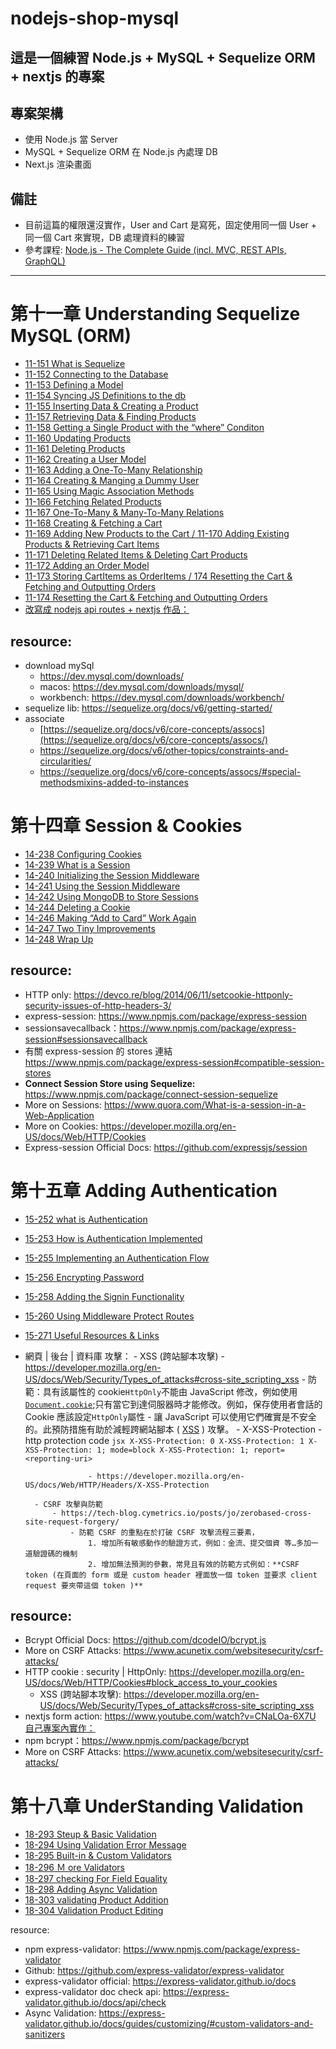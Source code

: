# nodejs-shop-mysql

## 這是一個練習 Node.js + MySQL + Sequelize ORM + nextjs 的專案

## 專案架構

- 使用 Node.js 當 Server
- MySQL + Sequelize ORM 在 Node.js 內處理 DB
- Next.js 渲染畫面

## 備註

- 目前這篇的權限還沒實作，User and Cart 是寫死，固定使用同一個 User + 同一個 Cart 來實現，DB 處理資料的練習
- 參考課程: [Node.js - The Complete Guide (incl. MVC, REST APIs, GraphQL)](https://www.udemy.com/course/nodejs-the-complete-guide/?couponCode=SKILLS4SALEA)

---

# 第十一章 Understanding Sequelize MySQL (ORM)

- [11-151 What is Sequelize](https://prod-files-secure.s3.us-west-2.amazonaws.com/92560234-a90a-4344-8092-7edf736a18ec/235025b5-b5c7-4c6e-b80e-8cc5fa49a97b/orm.jpeg)
- [11-152 Connecting to the Database](https://www.notion.so/11-152-Connecting-to-the-Database-ee5126e6068f40e394dbf0ed4d5cbbcc?pvs=21)
- [11-153 Defining a Model](https://www.notion.so/11-153-Defining-a-Model-2d39ad3a7fbd497992fa4d184f2a2240?pvs=21)
- [11-154 Syncing JS Definitions to the db](https://www.notion.so/11-154-Syncing-JS-Definitions-to-the-db-20a30dc6f2af4878b4d96a764d6d61a1?pvs=21)
- [11-155 Inserting Data & Creating a Product](https://www.notion.so/11-155-Inserting-Data-Creating-a-Product-6cf65de65fd547d5baca6c94a93f2fd6?pvs=21)
- [11-157 Retrieving Data & Finding Products](https://www.notion.so/11-157-Retrieving-Data-Finding-Products-d37abce62b8f40cb99cf3b69f75b1431?pvs=21)
- [11-158 Getting a Single Product with the “where” Conditon](https://www.notion.so/11-158-Getting-a-Single-Product-with-the-where-Conditon-0181488b031943219b59675d83e086ef?pvs=21)
- [11-160 Updating Products](https://www.notion.so/11-160-Updating-Products-211e994690c94be5bc687da92f014acb?pvs=21)
- [11-161 Deleting Products](https://www.notion.so/11-161-Deleting-Products-5a0c7e54d0ce4776a33b4891187352e3?pvs=21)
- [11-162 Creating a User Model](https://www.notion.so/11-162-Creating-a-User-Model-1bf1f167e3fe451a9a31b74929dbd26c?pvs=21)
- [11-163 Adding a One-To-Many Relationship](https://www.notion.so/11-163-Adding-a-One-To-Many-Relationship-55ba57332e7242f19564be064ced8980?pvs=21)
- [11-164 Creating & Manging a Dummy User](https://www.notion.so/11-164-Creating-Manging-a-Dummy-User-13a032c6ebc54ae5b1d054ce1a8ac634?pvs=21)
- [11-165 Using Magic Association Methods](https://www.notion.so/11-165-Using-Magic-Association-Methods-3d7a08c32df3479f91662d020489e88a?pvs=21)
- [11-166 Fetching Related Products](https://www.notion.so/11-166-Fetching-Related-Products-cb5f1326bcf345db857563271985aff4?pvs=21)
- [11-167 One-To-Many & Many-To-Many Relations](https://www.notion.so/11-167-One-To-Many-Many-To-Many-Relations-e230c4750a4a44359b927001f864c158?pvs=21)
- [11-168 Creating & Fetching a Cart](https://www.notion.so/11-168-Creating-Fetching-a-Cart-c03fc41f0a974f668095d679c7b3372e?pvs=21)
- [11-169 Adding New Products to the Cart / 11-170 Adding Existing Products & Retrieving Cart Items](https://www.notion.so/11-169-Adding-New-Products-to-the-Cart-11-170-Adding-Existing-Products-Retrieving-Cart-Items-8509ffb29cc94948adc3f78e53e13131?pvs=21)
- [11-171 Deleting Related Items & Deleting Cart Products](https://www.notion.so/11-171-Deleting-Related-Items-Deleting-Cart-Products-75b1156384df4c6e8145ff763c60aab0?pvs=21)
- [11-172 Adding an Order Model](https://www.notion.so/11-172-Adding-an-Order-Model-125618f2940946c0a22db08c1c471f9b?pvs=21)
- [11-173 Storing CartItems as OrderItems / 174 Resetting the Cart & Fetching and Outputting Orders](https://www.notion.so/11-173-Storing-CartItems-as-OrderItems-174-Resetting-the-Cart-Fetching-and-Outputting-Orders-3aea6a2c5f7041b2880d7248e01aef31?pvs=21)
- [11-174 Resetting the Cart & Fetching and Outputting Orders](https://www.notion.so/11-174-Resetting-the-Cart-Fetching-and-Outputting-Orders-3d158db4b28a44de8b96cbd39ec2529d?pvs=21)
- [改寫成 nodejs api routes + nextjs 作品：](https://www.notion.so/b78829c1a2374f2cbf6855ae8ce55835?pvs=21)

## resource:

- download mySql
  - https://dev.mysql.com/downloads/
  - macos: https://dev.mysql.com/downloads/mysql/
  - workbench: https://dev.mysql.com/downloads/workbench/
- sequelize lib: https://sequelize.org/docs/v6/getting-started/
- associate
  - [https://sequelize.org/docs/v6/core-concepts/assocs](https://sequelize.org/docs/v6/core-concepts/assocs/)
  - https://sequelize.org/docs/v6/other-topics/constraints-and-circularities/
  - https://sequelize.org/docs/v6/core-concepts/assocs/#special-methodsmixins-added-to-instances

# 第十四章 Session & Cookies

- [14-238 Configuring Cookies](https://www.notion.so/14-238-Configuring-Cookies-7a8b407560654f70ab70573b23de7406)
- [14-239 What is a Session](https://www.notion.so/14-239-What-is-a-Session-e1584250e35c410fa742b0e96d16be36?pvs=21)
- [14-240 Initializing the Session Middleware](https://www.notion.so/14-240-Initializing-the-Session-Middleware-fac9f7075c124435860af7978849103d?pvs=21)
- [14-241 Using the Session Middleware](https://www.notion.so/14-241-Using-the-Session-Middleware-1c5a6a80c96d43c1bfdf3d008626c4ef?pvs=21)
- [14-242 Using MongoDB to Store Sessions](https://www.notion.so/14-242-Using-MongoDB-to-Store-Sessions-02b1d9dfc7e44c348a346d0597f27c55?pvs=21)
- [14-244 Deleting a Cookie](https://www.notion.so/14-244-Deleting-a-Cookie-b37ac504681248d6b805db83db9a56fb?pvs=21)
- [14-246 Making “Add to Card” Work Again](https://www.notion.so/14-246-Making-Add-to-Card-Work-Again-fa1abb0477594bbc90007dbce63bbbcd?pvs=21)
- [14-247 Two Tiny Improvements](https://www.notion.so/14-247-Two-Tiny-Improvements-429452ac00464f33b8cfd0f75a204e7e?pvs=21)
- [14-248 Wrap Up](https://www.notion.so/14-248-Wrap-Up-661e06586eae49f9aa6eeffc82b1a80d?pvs=21)

## resource:

- HTTP only: https://devco.re/blog/2014/06/11/setcookie-httponly-security-issues-of-http-headers-3/
- express-session: https://www.npmjs.com/package/express-session
- sessionsavecallback：https://www.npmjs.com/package/express-session#sessionsavecallback
- 有關 express-session 的 stores 連結 https://www.npmjs.com/package/express-session#compatible-session-stores
- **Connect Session Store using Sequelize:** https://www.npmjs.com/package/connect-session-sequelize
- More on Sessions: https://www.quora.com/What-is-a-session-in-a-Web-Application
- More on Cookies: https://developer.mozilla.org/en-US/docs/Web/HTTP/Cookies
- Express-session Official Docs: https://github.com/expressjs/session

# 第十五章 Adding Authentication

- [15-252 what is Authentication](https://www.notion.so/15-252-what-is-Authentication-08afc98eb07742e1971295ba9f194bb9)
- [15-253 How is Authentication Implemented](https://www.notion.so/15-253-How-is-Authentication-Implemented-e93f3ebf8ddf44068ca7184ab42c756a?pvs=21)
- [15-255 Implementing an Authentication Flow](https://www.notion.so/15-255-Implementing-an-Authentication-Flow-2805c5793a234482b0786d4943c23cf2?pvs=21)
- [15-256 Encrypting Password](https://www.notion.so/15-256-Encrypting-Password-e5ff00364ba24478acc38f487ea0945d?pvs=21)
- [15-258 Adding the Signin Functionality](https://www.notion.so/15-258-Adding-the-Signin-Functionality-c569367c16e640b99291e7af620ea858?pvs=21)
- [15-260 Using Middleware Protect Routes](https://www.notion.so/15-260-Using-Middleware-Protect-Routes-531e6c8139b64b19aa1b0dc420b5ffd3?pvs=21)
- [15-271 Useful Resources & Links](https://www.notion.so/15-271-Useful-Resources-Links-0b8221036e204f8eaa0125a7c8a48c71?pvs=21)
- 網頁 | 後台 | 資料庫 攻擊： - XSS (跨站腳本攻擊) - https://developer.mozilla.org/en-US/docs/Web/Security/Types_of_attacks#cross-site_scripting_xss - 防範：具有該屬性的 cookie`HttpOnly`不能由 JavaScript 修改，例如使用[`Document.cookie`](https://developer.mozilla.org/en-US/docs/Web/API/Document/cookie);只有當它到達伺服器時才能修改。例如，保存使用者會話的 Cookie 應該設定`HttpOnly`屬性 - 讓 JavaScript 可以使用它們確實是不安全的。此預防措施有助於減輕跨網站腳本 ( [XSS](https://developer.mozilla.org/en-US/docs/Web/Security/Types_of_attacks#cross-site_scripting_xss) ) 攻擊。 - X-XSS-Protection - http protection code
  `jsx
        X-XSS-Protection: 0
        X-XSS-Protection: 1
        X-XSS-Protection: 1; mode=block
        X-XSS-Protection: 1; report=<reporting-uri>
        `

                    - https://developer.mozilla.org/en-US/docs/Web/HTTP/Headers/X-XSS-Protection

        - CSRF 攻擊與防範
            - https://tech-blog.cymetrics.io/posts/jo/zerobased-cross-site-request-forgery/
                - 防範 CSRF 的重點在於打破 CSRF 攻擊流程三要素，
                    1. 增加所有敏感動作的驗證方式，例如：金流、提交個資 等…多加一道驗證碼的機制
                    2. 增加無法預測的參數，常見且有效的防範方式例如：**CSRF token (在頁面的 form 或是 custom header 裡面放一個 token 並要求 client request 要夾帶這個 token )**

## resource:

- Bcrypt Official Docs: https://github.com/dcodeIO/bcrypt.js
- More on CSRF Attacks: https://www.acunetix.com/websitesecurity/csrf-attacks/
- HTTP cookie : security | HttpOnly: https://developer.mozilla.org/en-US/docs/Web/HTTP/Cookies#block_access_to_your_cookies
  - XSS (跨站腳本攻擊): https://developer.mozilla.org/en-US/docs/Web/Security/Types_of_attacks#cross-site_scripting_xss
- nextjs form action: https://www.youtube.com/watch?v=CNaLOa-6X7U
  [自己專案內實作：](https://www.notion.so/b9249382625346b4b6d5e2b00192fdf1?pvs=21)
- npm bcrypt：https://www.npmjs.com/package/bcrypt
- More on CSRF Attacks: https://www.acunetix.com/websitesecurity/csrf-attacks/

# 第十八章 UnderStanding Validation

- [18-293 Steup & Basic Validation](https://www.notion.so/18-293-Steup-Basic-Validation-c92c90c6f02748709e9403a7f380fbfe)
- [18-294 Using Validation Error Message](https://www.notion.so/18-294-Using-Validation-Error-Message-393ec0b147c2431fa1c5098da3de7d6a?pvs=21)
- [18-295 Built-in & Custom Validators](https://www.notion.so/18-295-Built-in-Custom-Validators-892df4c17c9b46b1b7fc0d5c783ccb12?pvs=21)
- [18-296 Ｍ ore Validators](https://www.notion.so/18-296-ore-Validators-575ee6d1f3bc42a387c523b57493e191?pvs=21)
- [18-297 checking For Field Equality](https://www.notion.so/18-297-checking-For-Field-Equality-995e3a94741e40959bec0d7a0154289f?pvs=21)
- [18-298 Adding Async Validation](https://www.notion.so/18-298-Adding-Async-Validation-ffac21c55ec246218ba6e844cd4cc8ad?pvs=21)
- [18-303 validating Product Addition](https://www.notion.so/18-303-validating-Product-Addition-251be73d2acc4abe8a0f2837b41c0cc3?pvs=21)
- [18-304 Validation Product Editing](https://www.notion.so/18-304-Validation-Product-Editing-2637218d9929407b8f7e80ebb43ad25d?pvs=21)

resource:

- npm express-validator: https://www.npmjs.com/package/express-validator
- Github: https://github.com/express-validator/express-validator
- express-validator official: https://express-validator.github.io/docs
- express-validator doc check api: https://express-validator.github.io/docs/api/check
- Async Validation: https://express-validator.github.io/docs/guides/customizing/#custom-validators-and-sanitizers

